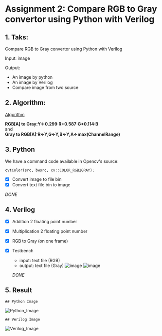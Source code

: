 
# Assignment 2: Compare RGB to Gray convertor using Python with Verilog
## 1. Taks: 
 Compare RGB to Gray convertor using Python with Verilog
 
 Input: image
 
 Output:
- An image by python
- An image by Verilog
- Compare image from two source
      
## 2. Algorithm:
[Algorithm](https://docs.opencv.org/3.4/de/d25/imgproc_color_conversions.html)   


**RGB[A] to Gray:Y←0.299⋅R+0.587⋅G+0.114⋅B**   
                  and     
**Gray to RGB[A]:R←Y,G←Y,B←Y,A←max(ChannelRange)**
## 3. Python
  We have a command code available in Opencv's source:
  
  `cvtColor(src, bwsrc, cv::COLOR_RGB2GRAY);`
  
  - [x] Convert image to file bin
  - [x] Convert text file bin to image

 *DONE*
## 4. Verilog 
- [x] Addition 2 floating point number
- [x] Multiplication 2 floating point number
- [x] RGB to Gray (on one frame)
- [x] Testbench
  - input: text file (RGB)
  - output:  text file (Gray)
 ![image](https://user-images.githubusercontent.com/75322678/112105795-68f84100-8bdf-11eb-83f9-599ae22e09ed.png)
![image](https://user-images.githubusercontent.com/75322678/112105850-79102080-8bdf-11eb-91aa-1d572012731d.png)

  
   *DONE*
## 5. Result 
    ## Python Image
   ![Python_Image](https://user-images.githubusercontent.com/79899558/112815907-00133c00-90ab-11eb-9582-b9a86c4da60c.jpg)
    
    ## Verilog Image
   ![Verilog_Image](https://user-images.githubusercontent.com/79899558/112815991-1a4d1a00-90ab-11eb-9f49-896742bfaff0.jpg)


